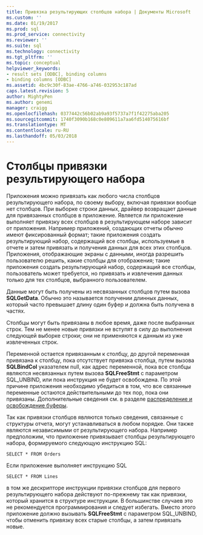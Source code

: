 ```yaml
---
title: Привязка результирующих столбцов набора | Документы Microsoft
ms.custom: ''
ms.date: 01/19/2017
ms.prod: sql
ms.prod_service: connectivity
ms.reviewer: ''
ms.suite: sql
ms.technology: connectivity
ms.tgt_pltfrm: ''
ms.topic: conceptual
helpviewer_keywords:
- result sets [ODBC], binding columns
- binding columns [ODBC]
ms.assetid: 4bc9c30f-83ae-4766-a746-032953c187ad
caps.latest.revision: 5
author: MightyPen
ms.author: genemi
manager: craigg
ms.openlocfilehash: 0377442c56b02ab9a93f5737a7f1f42275aba205
ms.sourcegitcommit: 1740f3090b168c0e809611a7aa6fd514075616bf
ms.translationtype: MT
ms.contentlocale: ru-RU
ms.lasthandoff: 05/03/2018
---
```

# <a name="binding-result-set-columns"></a>Столбцы привязки результирующего набора
Приложения можно привязать как любого числа столбцов результирующего набора, по своему выбору, включая привязки вообще нет столбцов. При выборке строки данных, драйвер возвращает данные для привязанных столбцов в приложение. Является ли приложение выполняет привязку всех столбцов в результирующем наборе зависит от приложения. Например приложений, создающих отчеты обычно имеют фиксированный формат; такие приложения создать результирующий набор, содержащий все столбцы, используемые в отчете и затем привязать и получения данных для всех этих столбцов. Приложения, отображающие экраны с данными, иногда разрешить пользователю решить, какие столбцы для отображения; такие приложения создать результирующий набор, содержащий все столбцы, пользователь может требуется, но привязать и извлечения данных только для тех столбцов, выбранного пользователем.  
  
 Данные могут быть получены из несвязанных столбцов путем вызова **SQLGetData**. Обычно это называется получении длинных данных, который часто превышает длину один буфер и должна быть получена в частях.  
  
 Столбцы могут быть привязаны в любое время, даже после выбранных строк. Тем не менее новые привязки не вступят в силу до выполнения следующей выборке строки; они не применяются к данным из уже извлеченных строк.  
  
 Переменной остается привязанным к столбцу, до другой переменная привязана к столбцу, пока отсутствует привязка столбца, путем вызова **SQLBindCol** указателем null, как адрес переменной, пока все столбцы являются несвязанных путем вызова **SQLFreeStmt** с параметром SQL_UNBIND, или пока инструкция не будет освобождена. По этой причине приложения необходимо убедиться в том, что все связанные переменные остаются действительными до тех пор, пока они привязаны. Дополнительные сведения см. в разделе [распределение и освобождение буферы](../../../odbc/reference/develop-app/allocating-and-freeing-buffers.md).  
  
 Так как привязки столбцов являются только сведения, связанные с структуры отчета, могут устанавливаться в любом порядке. Они также являются независимыми от результирующего набора. Например предположим, что приложение привязывает столбцы результирующего набора, формируемого следующую инструкцию SQL:  
  
```  
SELECT * FROM Orders  
```  
  
 Если приложение выполняет инструкцию SQL  
  
```  
SELECT * FROM Lines  
```  
  
 в том же дескрипторе инструкции привязки столбцов для первого результирующего набора действуют по-прежнему так как привязки, который хранится в структуре инструкции. В большинстве случаев это не рекомендуется программирования и следует избегать. Вместо этого приложение должно вызывать **SQLFreeStmt** с параметром SQL_UNBIND, чтобы отменить привязку всех старые столбцы, а затем привязать новые.
